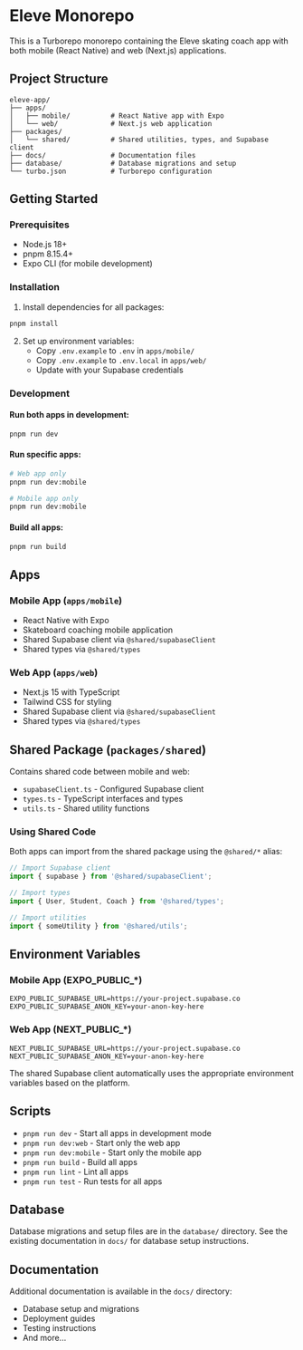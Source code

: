 # Eleve Monorepo

This is a Turborepo monorepo containing the Eleve skating coach app with both mobile (React Native) and web (Next.js) applications.

## Project Structure

```
eleve-app/
├── apps/
│   ├── mobile/          # React Native app with Expo
│   └── web/             # Next.js web application
├── packages/
│   └── shared/          # Shared utilities, types, and Supabase client
├── docs/                # Documentation files
├── database/            # Database migrations and setup
└── turbo.json           # Turborepo configuration
```

## Getting Started

### Prerequisites

- Node.js 18+ 
- pnpm 8.15.4+
- Expo CLI (for mobile development)

### Installation

1. Install dependencies for all packages:
```bash
pnpm install
```

2. Set up environment variables:
   - Copy `.env.example` to `.env` in `apps/mobile/`
   - Copy `.env.example` to `.env.local` in `apps/web/`
   - Update with your Supabase credentials

### Development

#### Run both apps in development:
```bash
pnpm run dev
```

#### Run specific apps:
```bash
# Web app only
pnpm run dev:mobile

# Mobile app only  
pnpm run dev:mobile
```

#### Build all apps:
```bash
pnpm run build
```

## Apps

### Mobile App (`apps/mobile`)
- React Native with Expo
- Skateboard coaching mobile application
- Shared Supabase client via `@shared/supabaseClient`
- Shared types via `@shared/types`

### Web App (`apps/web`)
- Next.js 15 with TypeScript
- Tailwind CSS for styling
- Shared Supabase client via `@shared/supabaseClient`
- Shared types via `@shared/types`

## Shared Package (`packages/shared`)

Contains shared code between mobile and web:

- `supabaseClient.ts` - Configured Supabase client
- `types.ts` - TypeScript interfaces and types
- `utils.ts` - Shared utility functions

### Using Shared Code

Both apps can import from the shared package using the `@shared/*` alias:

```typescript
// Import Supabase client
import { supabase } from '@shared/supabaseClient';

// Import types
import { User, Student, Coach } from '@shared/types';

// Import utilities
import { someUtility } from '@shared/utils';
```

## Environment Variables

### Mobile App (EXPO_PUBLIC_*)
```
EXPO_PUBLIC_SUPABASE_URL=https://your-project.supabase.co
EXPO_PUBLIC_SUPABASE_ANON_KEY=your-anon-key-here
```

### Web App (NEXT_PUBLIC_*)
```
NEXT_PUBLIC_SUPABASE_URL=https://your-project.supabase.co
NEXT_PUBLIC_SUPABASE_ANON_KEY=your-anon-key-here
```

The shared Supabase client automatically uses the appropriate environment variables based on the platform.

## Scripts

- `pnpm run dev` - Start all apps in development mode
- `pnpm run dev:web` - Start only the web app
- `pnpm run dev:mobile` - Start only the mobile app  
- `pnpm run build` - Build all apps
- `pnpm run lint` - Lint all apps
- `pnpm run test` - Run tests for all apps

## Database

Database migrations and setup files are in the `database/` directory. See the existing documentation in `docs/` for database setup instructions.

## Documentation

Additional documentation is available in the `docs/` directory:

- Database setup and migrations
- Deployment guides
- Testing instructions
- And more... 
